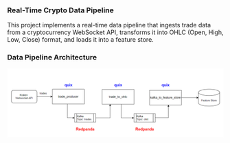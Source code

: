 ### Real-Time Crypto Data Pipeline
This project implements a real-time data pipeline that ingests trade data from a cryptocurrency WebSocket API, transforms it into OHLC (Open, High, Low, Close) format, and loads it into a feature store.

### Data Pipeline Architecture
![Alt text](images/data_pipeline_architecture.png)